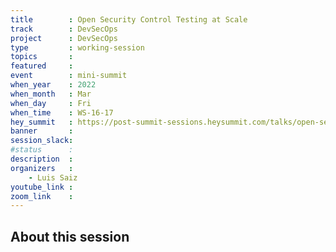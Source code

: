 ```yaml
---
title        : Open Security Control Testing at Scale
track        : DevSecOps
project      : DevSecOps
type         : working-session
topics       :
featured     :
event        : mini-summit
when_year    : 2022
when_month   : Mar
when_day     : Fri
when_time    : WS-16-17
hey_summit   : https://post-summit-sessions.heysummit.com/talks/open-security-control-testing-at-scale/
banner       :
session_slack:
#status      : 
description  :
organizers   :
    - Luis Saiz     
youtube_link : 
zoom_link    : 
---
```


## About this session
